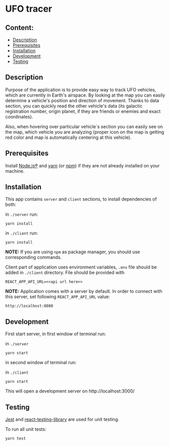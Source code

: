 # UFO tracer

## Content:

- [Description](#description)
- [Prerequisites](#prerequisites)
- [Installation](#installation)
- [Development](#development)
- [Testing](#testing)

## Description

Purpose of the application is to provide easy way to track UFO vehicles, which are currently in Earth's airspace.
By looking at the map you can easily determine a vehicle's position and direction of movement.
Thanks to data section, you can quickly read the other vehicle's data (its galactic registration number, origin planet,
if they are friends or enemies and exact coordinates).

Also, when hovering over particular vehicle`s section you can easily see on the map, which vehicle you are analyzing 
(proper icon on the map is getting red color and map is automatically centering at this vehicle).

## Prerequisites

Install [Node.js®](https://nodejs.org/en/download/) and [yarn](https://yarnpkg.com) (or [npm](https://www.npmjs.com)) if they are not already installed on your machine.

## Installation

This app contains `server` and `client` sections, to install dependencies of both:

in `./server` run:
```
yarn install
```

in `./client` run:
```
yarn install
```

**NOTE:** 
If you are using `npm` as package manager, you should use corresponding commands.

Client part of application uses environment variables, `.env` file should be added 
in `./client` directory. File should be provided with
```
REACT_APP_API_URL=<<api url here>>
```

**NOTE:**
Application comes with a server by default. In order to connect with this server, set following `REACT_APP_API_URL` value:
```
http://localhost:8080
```

## Development

First start server, in first window of terminal run:

in `./server`

```
yarn start
```

in second window of terminal run:

in `./client`

```
yarn start
```

This will open a development server on http://localhost:3000/

## Testing

[Jest](https://jestjs.io/) and [react-testing-library](https://testing-library.com) are used for unit testing.

To run all unit tests:

```
yarn test
```

